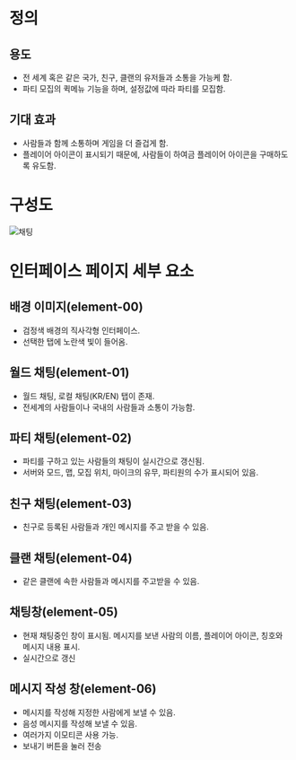 # 정의
## 용도
 - 전 세계 혹은 같은 국가, 친구, 클랜의 유저들과 소통을 가능케 함.
 - 파티 모집의 퀵메뉴 기능을 하며, 설정값에 따라 파티를 모집함.

## 기대 효과
 - 사람들과 함께 소통하며 게임을 더 즐겁게 함.
 - 플레이어 아이콘이 표시되기 때문에, 사람들이 하여금 플레이어 아이콘을 구매하도록 유도함.

# 구성도
![채팅](https://blogfiles.pstatic.net/MjAxODExMDJfNDUg/MDAxNTQxMDkwMzI3Mzc2.aJg0iQS2HkIJ6Yy6QjuyYEXV4q_d38qAW6D_e-B9KpAg.efh5_MS6LiLVAQCe8SdN7ze7VxIBTn9ecX7Wls5ymiAg.JPEG.ms9648/%EC%B1%84%ED%8C%85.jpg)

# 인터페이스 페이지 세부 요소
## 배경 이미지(element-00)
 - 검정색 배경의 직사각형 인터페이스.
 - 선택한 탭에 노란색 빛이 들어옴.

## 월드 채팅(element-01)
 - 월드 채팅, 로컬 채팅(KR/EN) 탭이 존재.
 - 전세계의 사람들이나 국내의 사람들과 소통이 가능함.

## 파티 채팅(element-02)
 - 파티를 구하고 있는 사람들의 채팅이 실시간으로 갱신됨.
 - 서버와 모드, 맵, 모집 위치, 마이크의 유무, 파티원의 수가 표시되어 있음.

## 친구 채팅(element-03)
 - 친구로 등록된 사람들과 개인 메시지를 주고 받을 수 있음.

## 클랜 채팅(element-04)
 - 같은 클랜에 속한 사람들과 메시지를 주고받을 수 있음.

## 채팅창(element-05)
 - 현재 채팅중인 창이 표시됨. 메시지를 보낸 사람의 이름, 플레이어 아이콘, 칭호와 메시지 내용 표시.
 - 실시간으로 갱신

## 메시지 작성 창(element-06)
 - 메시지를 작성해 지정한 사람에게 보낼 수 있음.
 - 음성 메시지를 작성해 보낼 수 있음.
 - 여러가지 이모티콘 사용 가능.
 - 보내기 버튼을 눌러 전송
